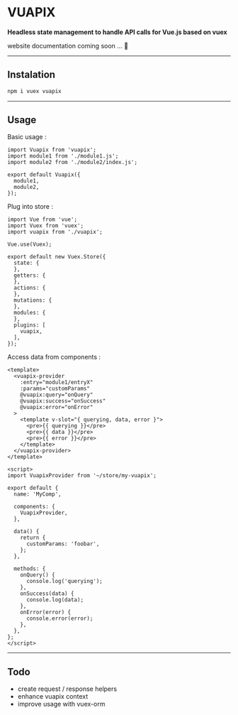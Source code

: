 # VUAPIX
**Headless state management to handle API calls for Vue.js based on vuex**

website documentation coming soon ... 🚀

---

## Instalation

```sh
npm i vuex vuapix
```

---

## Usage

Basic usage :

```js[~/store/vuapix/index.js]
import Vuapix from 'vuapix';
import module1 from './module1.js';
import module2 from './module2/index.js';

export default Vuapix({
  module1,
  module2,
});
```

Plug into store :

```js[~/store/index.js]
import Vue from 'vue';
import Vuex from 'vuex';
import vuapix from './vuapix';

Vue.use(Vuex);

export default new Vuex.Store({
  state: {
  },
  getters: {
  },
  actions: {
  },
  mutations: {
  },
  modules: {
  },
  plugins: [
    vuapix,
  ],
});
```

Access data from components :

```html[~/components/my-comp.vue]
<template>
  <vuapix-provider
    :entry="module1/entryX"
    :params="customParams"
    @vuapix:query="onQuery"
    @vuapix:success="onSuccess"
    @vuapix:error="onError"
  >
    <template v-slot="{ querying, data, error }">
      <pre>{{ querying }}</pre>
      <pre>{{ data }}</pre>
      <pre>{{ error }}</pre>
    </template>
  </vuapix-provider>
</template>

<script>
import VuapixProvider from '~/store/my-vuapix';

export default {
  name: 'MyComp',

  components: {
    VuapixProvider,
  },

  data() {
    return {
      customParams: 'foobar',
    };
  },

  methods: {
    onQuery() {
      console.log('querying');
    },
    onSuccess(data) {
      console.log(data);
    },
    onError(error) {
      console.error(error);
    },
  },
};
</script>
```

---

## Todo
- create request / response helpers
- enhance vuapix context
- improve usage with vuex-orm
